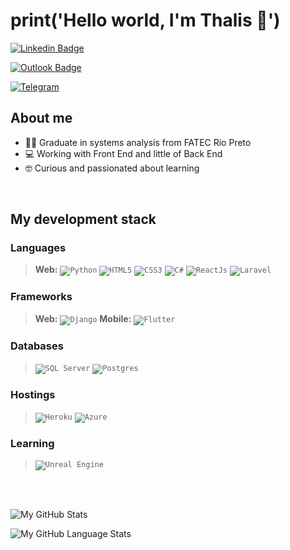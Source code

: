 # print('Hello world, I'm Thalis 👋') #

[![Linkedin Badge](https://img.shields.io/badge/Thalis_Uriel-0077B5?style=for-the-badge&logo=linkedin&logoColor=white&link=https://www.linkedin.com/in/thalis-michelino-9b125813a/)](https://www.linkedin.com/in/thalis-michelino-9b125813a/)

[![Outlook Badge](https://img.shields.io/badge/Thalis_Uriel-0078D4?style=for-the-badge&logo=microsoft-outlook&logoColor=white)](mailto:thalis224@hotmail.com)

[![Telegram](https://img.shields.io/badge/@thalisuriel-2CA5E0?style=for-the-badge&logo=telegram&logoColor=white)](https://t.me/thalisuriel)

## About me ##

- 👨‍💻 Graduate in systems analysis from FATEC Rio Preto
- 💻 Working with Front End and little of Back End
- 🤓 Curious and passionated about learning

<br />

## My development stack ##
### Languages ###
> **Web:**
> <code><img alt="Python" src="https://img.shields.io/badge/Python-3776AB?style=for-the-badge&logo=python&logoColor=white"/></code>
> <code><img alt="HTML5" src="https://img.shields.io/badge/html5-%23E34F26.svg?&style=for-the-badge&logo=html5&logoColor=white"/></code>
> <code><img alt="CSS3" src="https://img.shields.io/badge/css3-%231572B6.svg?&style=for-the-badge&logo=css3&logoColor=white"/></code>
> <code><img alt="C#" src="https://img.shields.io/badge/C%23-239120?style=for-the-badge&logo=c-sharp&logoColor=white"/></code>
> <code><img alt="ReactJs" src="https://img.shields.io/badge/React-20232A?style=for-the-badge&logo=react&logoColor=61DAFB"/></code>
> <code><img alt="Laravel" src="https://img.shields.io/badge/Laravel-FF2D20?style=for-the-badge&logo=laravel&logoColor=white"/></code>
### Frameworks ###
> **Web:**
> <code><img alt="Django" src="https://img.shields.io/badge/Django-092E20?style=for-the-badge&logo=django&logoColor=white"/></code>
> **Mobile:**
> <code><img alt="Flutter" src="https://img.shields.io/badge/Flutter-02569B?style=for-the-badge&logo=flutter&logoColor=white"/></code>
### Databases ###
> <code><img alt="SQL Server" src="https://img.shields.io/badge/-SQL%20SERVER-red"/></code>
> <code><img alt="Postgres" src ="https://img.shields.io/badge/postgres-%23316192.svg?style=for-the-badge&logo=postgresql&logoColor=white"/></code>
### Hostings ###
> <code><img alt="Heroku" src="https://img.shields.io/badge/heroku-%23430098.svg?style=for-the-badge&logo=heroku&logoColor=white"/></code>
> <code><img alt="Azure" src="https://img.shields.io/badge/Microsoft_Azure-0089D6?style=for-the-badge&logo=microsoft-azure&logoColor=white"/></code>
### Learning ###
> <code><img alt="Unreal Engine" src="https://img.shields.io/badge/-Unreal%20Engine-313131?style=for-the-badge&logo=unreal-engine&logoColor=white"/></code>
<br />
<br />

![My GitHub Stats](https://github-readme-stats.vercel.app/api/?username=ThalisDev&count_private=true&theme=tokyonight&showicons=true&hide=stars,issues)

![My GitHub Language Stats](https://github-readme-stats.vercel.app/api/top-langs/?username=ThalisDev&langs_count=5&theme=tokyonight&hide=php,blade&layout=compact)
